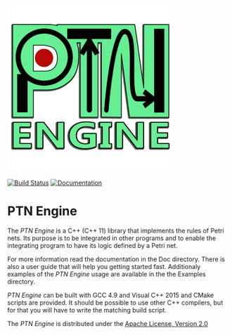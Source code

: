 ![PTN Engine](<Doc/Logo/PTN%20Engine%20Logo.svg> "PTN Engine")
 
[![Build Status](https://travis-ci.org/vldtecno/PTN-Engine.svg?branch=dev)](https://travis-ci.org/vldtecno/PTN-Engine)
[![Documentation](https://codedocs.xyz/vldtecno/PTN-Engine.svg)](https://codedocs.xyz/vldtecno/PTN-Engine/)



# PTN Engine 
The *PTN Engine* is a C++ (C++ 11) library that implements the rules of Petri 
nets. Its purpose is to be integrated in other programs and to enable the 
integrating program to have its logic defined by a Petri net.

For more information read the documentation in the Doc directory. There is also 
a user guide that will help you getting started fast. Additionaly examples of 
the *PTN Engine* usage are available in the the Examples directory.

*PTN Engine* can be built with GCC 4.9 and Visual C++ 2015 and CMake scripts are 
provided. It should be possible to use other C++ compilers, but for that you 
will have to write the matching build script.

The *PTN Engine* is distributed under the [Apache License, Version 2.0](
http://www.apache.org/licenses/LICENSE-2.0) 
